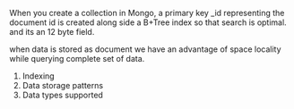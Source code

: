 
When you create a collection in Mongo, a primary key _id representing the document id is created along side a B+Tree index so that search is optimal. and its an 12 byte field.

when data is stored as document we have an advantage of space locality while querying complete set of data.

1. Indexing
2. Data storage patterns
3. Data types supported




